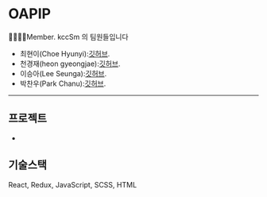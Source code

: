 # OAPIP

👨‍👩‍👦‍👦Member. kccSm 의 팀원들입니다

-  최현이(Choe Hyunyi):[깃허브](https://github.com/ChoiHyunYi).
-  천경재(heon gyeongjae):[깃허브](https://github.com/dodoisfree).
-  이승아(Lee Seunga):[깃허브](https://github.com/SeungaLeeah).
-  박찬우(Park Chanu):[깃허브](https://github.com/chanCo1).
---

## 프로젝트 

-  
## 기술스택
React, Redux, JavaScript, SCSS, HTML
## 

